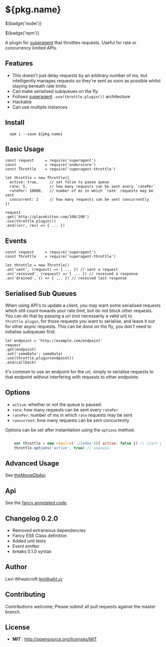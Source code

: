 # ${pkg.name}

${badge('nodei')}

${badge('npm')}

A plugin for [superagent](https://github.com/visionmedia/superagent)
that throttles requests. Useful for rate or concurrency limited APIs.

## Features

 * This doesn't just delay requests by an arbitrary number of ms, but
   intelligently manages requests so they're sent as soon as possible whilst
   staying beneath rate limits.
 * Can make serialised subqueues on the fly.
 * Follows [superagent](https://github.com/visionmedia/superagent)
   `.use(throttle.plugin())` architecture
 * Hackable
 * Can use multiple instances

## Install

```
  npm i --save ${pkg.name}
```

## Basic Usage

    const request     = require('superagent')
    const _           = require('underscore')
    const Throttle    = require('superagent-throttle')

    let throttle = new Throttle({
      active: true,     // set false to pause queue
      rate: 5,          // how many requests can be sent every `ratePer`
      ratePer: 10000,   // number of ms in which `rate` requests may be sent
      concurrent: 2     // how many requests can be sent concurrently
    })

    request
    .get('http://placekitten.com/100/100')
    .use(throttle.plugin())
    .end((err, res) => { ... })

## Events

    const request     = require('superagent')
    const Throttle    = require('superagent-throttle')

    let throttle = new Throttle()
    .on('sent', (request) => { ... }) // sent a request
    .on('received', (request) => { ... }) // received a response
    .on('drained', () => { ... }) // received last response

## Serialised Sub Queues

When using API's to update a client, you may want some serialised requests which
still count towards your rate limit, but do not block other requests. You can
do that by passing a uri (not necessarily a valid url) to `throttle.plugin`, for
those requests you want to serialise, and leave it out for other async requests.
This can be done on the fly, you don't need to initialise subqueues first.

    let endpoint = 'http://example.com/endpoint'
    request
    .get(endpoint)
    .set('someData': someData)
    .use(throttle.plugin(endpoint))
    .end(callback)

it's common to use an endpoint for the uri, simply to serialise requests to that
endpoint without interfering with requests to other endpoints

## Options

 * `active`: whether or not the queue is paused.
 * `rate`: how many requests can be sent every `ratePer`
 * `ratePer`: number of ms in which `rate` requests may be sent
 * `concurrent`: how many requests can be sent concurrently

Options can be set after instantiation using the `options` method.

```javascript

    var throttle = new require('./index')({ active: false }) // start paused
    throttle.options('active', true) // unpause

```

## Advanced Usage

See [theMovieDbApi](https://github.com/leviwheatcroft/moviedb-api/blob/master/index.js)

## Api

See the [fancy annotated code](${pkg.homepage}).

## Changelog 0.2.0

 * Removed extraneous dependencies
 * Fancy ES6 Class definition
 * Added unit tests
 * Event emitter
 * breaks 0.1.0 syntax



## Author

Levi Wheatcroft <levi@wht.cr>

## Contributing

Contributions welcome; Please submit all pull requests against the master
branch.

## License

 - **MIT** : http://opensource.org/licenses/MIT
